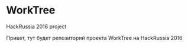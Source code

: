 # WorkTree
HackRussia 2016 project

Привет, тут будет репозиторий проекта WorkTree на HackRussia 2016
